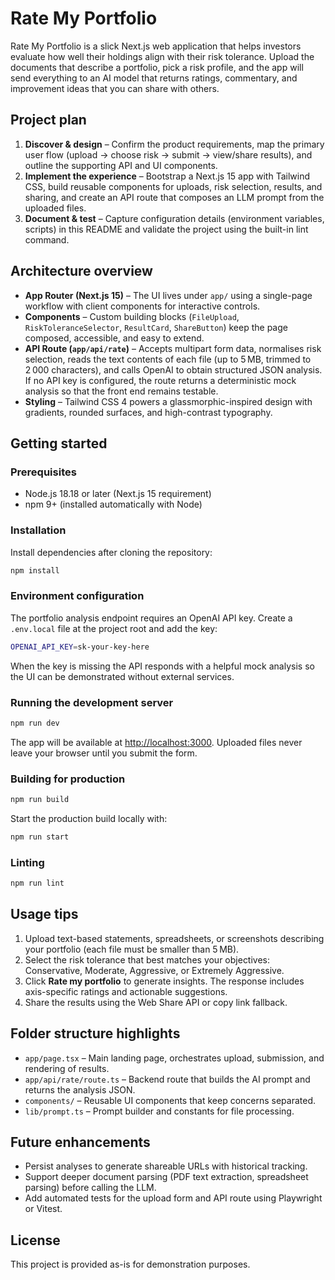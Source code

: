 # Rate My Portfolio

Rate My Portfolio is a slick Next.js web application that helps investors evaluate how well their holdings align with their risk tolerance. Upload the documents that describe a portfolio, pick a risk profile, and the app will send everything to an AI model that returns ratings, commentary, and improvement ideas that you can share with others.

## Project plan

1. **Discover & design** – Confirm the product requirements, map the primary user flow (upload → choose risk → submit → view/share results), and outline the supporting API and UI components.
2. **Implement the experience** – Bootstrap a Next.js 15 app with Tailwind CSS, build reusable components for uploads, risk selection, results, and sharing, and create an API route that composes an LLM prompt from the uploaded files.
3. **Document & test** – Capture configuration details (environment variables, scripts) in this README and validate the project using the built-in lint command.

## Architecture overview

- **App Router (Next.js 15)** – The UI lives under `app/` using a single-page workflow with client components for interactive controls.
- **Components** – Custom building blocks (`FileUpload`, `RiskToleranceSelector`, `ResultCard`, `ShareButton`) keep the page composed, accessible, and easy to extend.
- **API Route (`app/api/rate`)** – Accepts multipart form data, normalises risk selection, reads the text contents of each file (up to 5 MB, trimmed to 2 000 characters), and calls OpenAI to obtain structured JSON analysis. If no API key is configured, the route returns a deterministic mock analysis so that the front end remains testable.
- **Styling** – Tailwind CSS 4 powers a glassmorphic-inspired design with gradients, rounded surfaces, and high-contrast typography.

## Getting started

### Prerequisites

- Node.js 18.18 or later (Next.js 15 requirement)
- npm 9+ (installed automatically with Node)

### Installation

Install dependencies after cloning the repository:

```bash
npm install
```

### Environment configuration

The portfolio analysis endpoint requires an OpenAI API key. Create a `.env.local` file at the project root and add the key:

```bash
OPENAI_API_KEY=sk-your-key-here
```

When the key is missing the API responds with a helpful mock analysis so the UI can be demonstrated without external services.

### Running the development server

```bash
npm run dev
```

The app will be available at [http://localhost:3000](http://localhost:3000). Uploaded files never leave your browser until you submit the form.

### Building for production

```bash
npm run build
```

Start the production build locally with:

```bash
npm run start
```

### Linting

```bash
npm run lint
```

## Usage tips

1. Upload text-based statements, spreadsheets, or screenshots describing your portfolio (each file must be smaller than 5 MB).
2. Select the risk tolerance that best matches your objectives: Conservative, Moderate, Aggressive, or Extremely Aggressive.
3. Click **Rate my portfolio** to generate insights. The response includes axis-specific ratings and actionable suggestions.
4. Share the results using the Web Share API or copy link fallback.

## Folder structure highlights

- `app/page.tsx` – Main landing page, orchestrates upload, submission, and rendering of results.
- `app/api/rate/route.ts` – Backend route that builds the AI prompt and returns the analysis JSON.
- `components/` – Reusable UI components that keep concerns separated.
- `lib/prompt.ts` – Prompt builder and constants for file processing.

## Future enhancements

- Persist analyses to generate shareable URLs with historical tracking.
- Support deeper document parsing (PDF text extraction, spreadsheet parsing) before calling the LLM.
- Add automated tests for the upload form and API route using Playwright or Vitest.

## License

This project is provided as-is for demonstration purposes.
